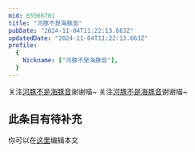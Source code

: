 ```yaml
---
mid: 65566781
title: "河豚不是海豚音"
pubDate: "2024-11-04T11:22:13.663Z"
updatedDate: "2024-11-04T11:22:13.663Z"
profile:
  {
    Nickname: ["河豚不是海豚音"],
  }
---
```


关注[河豚不是海豚音](https://space.bilibili.com/65566781)谢谢喵~ 关注[河豚不是海豚音](https://space.bilibili.com/65566781)谢谢喵~

## 此条目有待补充
你可以在[这里](https://github.com/Yuhanawa/VTuber.ICU/edit/master/src/content/v/河豚不是海豚音/index.md)编辑本文
